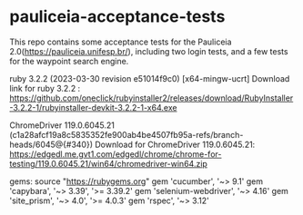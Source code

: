 # pauliceia-acceptance-tests
This repo contains some acceptance tests for the Pauliceia 2.0(https://pauliceia.unifesp.br/),
including two login tests, and a few tests for the waypoint search engine.

ruby 3.2.2 (2023-03-30 revision e51014f9c0) [x64-mingw-ucrt]
Download link for ruby 3.2.2 : https://github.com/oneclick/rubyinstaller2/releases/download/RubyInstaller-3.2.2-1/rubyinstaller-devkit-3.2.2-1-x64.exe

ChromeDriver 119.0.6045.21 (c1a28afcf19a8c5835352fe900ab4be4507fb95a-refs/branch-heads/6045@{#340})
Download for ChromeDriver 119.0.6045.21: https://edgedl.me.gvt1.com/edgedl/chrome/chrome-for-testing/119.0.6045.21/win64/chromedriver-win64.zip

gems:
source "https://rubygems.org"
gem 'cucumber', '~> 9.1'
gem 'capybara', '~> 3.39', '>= 3.39.2'
gem 'selenium-webdriver', '~> 4.16'
gem 'site_prism', '~> 4.0', '>= 4.0.3'
gem 'rspec', '~> 3.12'
